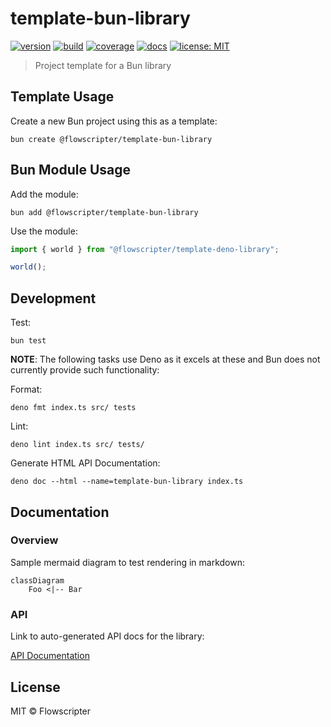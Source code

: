 # template-bun-library

[![version](https://img.shields.io/github/v/release/flowscripter/template-bun-library?sort=semver)](https://github.com/flowscripter/template-bun-library/releases)
[![build](https://img.shields.io/github/actions/workflow/status/flowscripter/template-bun-library/release-bun-library.yml)](https://github.com/flowscripter/template-bun-library/actions/workflows/release-bun-library.yml)
[![coverage](https://codecov.io/gh/flowscripter/template-bun-library/graph/badge.svg?token=uWK0oWsBjr)](https://codecov.io/gh/flowscripter/template-bun-library)
[![docs](https://img.shields.io/badge/docs-API-blue)](https://flowscripter.github.io/template-bun-library/index.html)
[![license: MIT](https://img.shields.io/github/license/flowscripter/template-bun-library)](https://github.com/flowscripter/template-bun-library/blob/main/LICENSE)

> Project template for a Bun library

## Template Usage

Create a new Bun project using this as a template:

`bun create @flowscripter/template-bun-library`

## Bun Module Usage

Add the module:

`bun add @flowscripter/template-bun-library`

Use the module:

```typescript
import { world } from "@flowscripter/template-deno-library";

world();
```

## Development

Test: 

`bun test`

**NOTE**: The following tasks use Deno as it excels at these and Bun does not currently provide such functionality:

Format:

`deno fmt index.ts src/ tests`

Lint:

`deno lint index.ts src/ tests/`

Generate HTML API Documentation:

`deno doc --html --name=template-bun-library index.ts`

## Documentation

### Overview

Sample mermaid diagram to test rendering in markdown:

```mermaid
classDiagram
    Foo <|-- Bar
```

### API

Link to auto-generated API docs for the library:

[API Documentation](https://jsr.io/@flowscripter/template-bun-library/doc)

## License

MIT © Flowscripter
